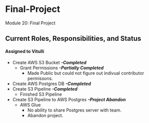# Final-Project
Module 20: Final Project

## Current Roles, Responsibilities, and Status
#### Assigned to Vitulli
- Create AWS S3 Bucket            ***-Completed***
  - Grant Permissions             ***-Partially Completed***
    - Made Public but could not figure out indivual contributor permissons.
- Create AWS Postgres DB          ***-Completed***
- Create S3 Pipeline              ***-Completed***
  - Finished S3 Pipeline
- Create S3 Pipeline to AWS Postgres  ***-Project Abandon***
  - AWS Glue
    - No ability to share Postgres server with team.
    - Abandon project.

